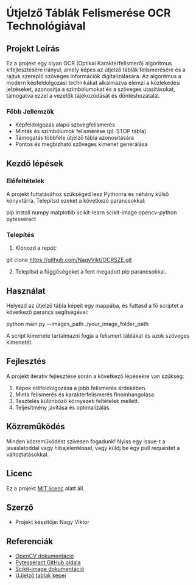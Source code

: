 # Útjelző Táblák Felismerése OCR Technológiával

## Projekt Leírás

Ez a projekt egy olyan OCR (Optikai Karakterfelismerő) algoritmus kifejlesztésére irányul, amely képes az útjelző táblák felismerésére és a rajtuk szereplő szöveges információk digitalizálására. Az algoritmus a modern képfeldolgozási technikákat alkalmazva elemzi a közlekedési jelzéseket, azonosítja a szimbólumokat és a szöveges utasításokat, támogatva ezzel a vezetők tájékozódását és döntéshozatalát.

### Főbb Jellemzők

- Képfeldolgozás alapú szövegfelismerés
- Minták és szimbólumok felismerése (pl. STOP tábla)
- Támogatás többféle útjelző tábla azonosítására
- Pontos és megbízható szöveges kimenet generálása

## Kezdő lépések

### Előfeltételek

A projekt futtatásához szükséged lesz Pythonra és néhány külső könyvtárra. Telepítsd ezeket a következő parancsokkal:

pip install numpy matplotlib scikit-learn scikit-image opencv-python pytesseract


### Telepítés

1. Klónozd a repót:

git clone https://github.com/NagyVikt/OCRSZE.git


2. Telepítsd a függőségeket a fent megadott pip parancsokkal.

## Használat

Helyezd az útjelző tábla képeit egy mappába, és futtasd a fő scriptet a következő parancs segítségével:

python main.py --images_path ./your_image_folder_path

A script kimenete tartalmazni fogja a felismert táblákat és azok szöveges kimenetét.

## Fejlesztés

A projekt iteratív fejlesztése során a következő lépésekre van szükség:

1. Képek előfeldolgozása a jobb felismerés érdekében.
2. Minta felismerés és karakterfelismerés finomhangolása.
3. Tesztelés különböző környezeti feltételek mellett.
4. Teljesítmény javítása és optimalizálás.

## Közreműködés

Minden közreműködést szívesen fogadunk! Nyiss egy issue-t a javaslatoddal vagy hibajelentéssel, vagy küldj be egy pull requestet a változtatásokkal.

## Licenc

Ez a projekt [MIT licenc](LICENSE.txt) alatt áll.

## Szerző
- Projekt készítője: Nagy Viktor

## Referenciák

- [OpenCV dokumentáció](https://docs.opencv.org/master/)
- [Pytesseract GitHub oldala](https://github.com/madmaze/pytesseract)
- [Scikit-image dokumentáció](https://scikit-image.org/docs/dev/index.html)
- [UJjelző tablak kepei](https://www.szuperjogsi.hu/)
